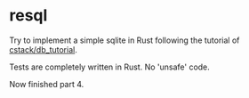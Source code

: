 # resql
Try to implement a simple sqlite in Rust following the tutorial of [cstack/db_tutorial](https://github.com/cstack/db_tutorial).

Tests are completely written in Rust. No 'unsafe' code.

Now finished part 4.
